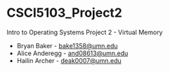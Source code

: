 # CSCI5103_Project2
Intro to Operating Systems Project 2 - Virtual Memory

- Bryan Baker - bake1358@umn.edu
- Alice Anderegg - and08613@umn.edu
- Hailin Archer - deak0007@umn.edu
